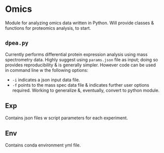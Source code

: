 # Omics
Module for analyzing omics data written in Python.
Will provide classes & functions for proteomics analysis, to start. 

## `dpea.py`
Currently performs differential protein expression analysis using mass spectrometry data. 
Highly suggest using `params.json` file as input; doing so provides reproducibility & is generally simpler. 
However code can be used in command line w the following options:
- `-i` indicates a json input data file.
- `-f` points to the mass spec data file & indicates further user options required. 
Working to generalize &, eventually, convert to python module. 

## Exp
Contains json files w script parameters for each experiment. 

## Env
Contains conda environment yml file.  
